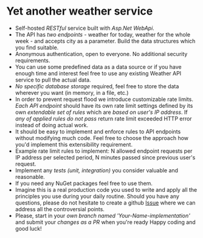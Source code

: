 # Yet another weather service

* Self-hosted *RESTful* service built with *Asp.Net WebApi*.
* The API has *two endpoints* - weather for today, weather for the whole week - and accepts city as a parameter. Build the data structures which you find suitable. 
* Anonymous authentication, open to everyone. No additional security requirements.
* You can use some predefined data as a data source or if you have enough time and interest feel free to use any existing Weather API service to pull the actual data.
* *No specific database storage* required, feel free to store the data wherever you want (in memory, in a file, etc.)
* In order to prevent request flood we introduce customizable rate limits. *Each API endpoint* should have its own rate limit settings defined by its own *extendable set of rules* which are *based on user's IP address*. If *any of applied rules do not pass* return rate limit exceeded HTTP error instead of doing actual work. 
* It should be easy to implement and enforce rules to API endpoints without modifying much code. Feel free to choose the approach how you'd implement this extensibility requirement. 
* Example rate limit rules to implement: N allowed endpoint requests per IP address per selected period, N minutes passed since previous user's request.
* Implement any *tests (unit, integration)* you consider valuable and reasonable.
* If you need any NuGet packages feel free to use them.
* Imagine this is a real production code you used to write and apply all the principles you use during your daily routine.
Should you have any questions, please do not hesitate to create a github [Issue](https://github.com/sviataslau/crexi/issues) where we can address all the controversial points.
* Please, start in your *own branch named 'Your-Name-implementation'* and submit your *changes as a PR* when you're ready
Happy coding and good luck!
